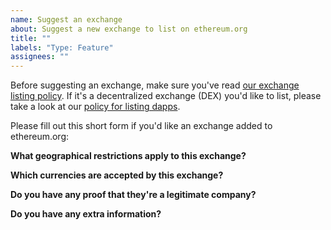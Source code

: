 ```yaml
---
name: Suggest an exchange
about: Suggest a new exchange to list on ethereum.org
title: ""
labels: "Type: Feature"
assignees: ""
---
```


Before suggesting an exchange, make sure you've read [our exchange listing policy](https://ethereum.org/en/contributing/adding-exchanges/). If it's a decentralized exchange (DEX) you'd like to list, please take a look at our [policy for listing dapps](https://ethereum.org/en/contributing/adding-products/).

Please fill out this short form if you'd like an exchange added to ethereum.org:

**What geographical restrictions apply to this exchange?**

<!-- If you don't know, please get in touch with the exchange. They'll likely have a list of restricted countries and jurisdictions. -->

**Which currencies are accepted by this exchange?**

<!-- If you don't know, please get in touch with the exchange. They'll likely have a list of accepted currencies -->

**Do you have any proof that they're a legitimate company?**

<!-- This is a safeguard against listing any malicious sites. You could provide a link to an "About" page from the exchange that provides more information about their legal entity, or a link to an official company registration -->

**Do you have any extra information?**

<!-- Add any more info that may make a stronger case for listing this exchange. Consider years of operation, size of company, financial backing etc. -->
